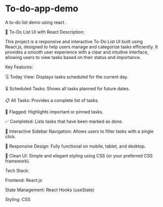 # To-do-app-demo
A to-do list demo using react .

📌 To-Do List UI with React
Description:

This project is a responsive and interactive To-Do List UI built using React.js, designed to help users manage and categorize tasks efficiently. It provides a smooth user experience with a clear and intuitive interface, allowing users to view tasks based on their status and importance.

Key Features:

🗓 Today View: Displays tasks scheduled for the current day.

⏳ Scheduled Tasks: Shows all tasks planned for future dates.

📋 All Tasks: Provides a complete list of tasks.

🚩 Flagged: Highlights important or pinned tasks.

✅ Completed: Lists tasks that have been marked as done.

🧭 Interactive Sidebar Navigation: Allows users to filter tasks with a single click.

📱 Responsive Design: Fully functional on mobile, tablet, and desktop.

🎨 Clean UI: Simple and elegant styling using CSS (or your preferred CSS framework).

Tech Stack:

Frontend: React.js

State Management: React Hooks (useState)

Styling: CSS
